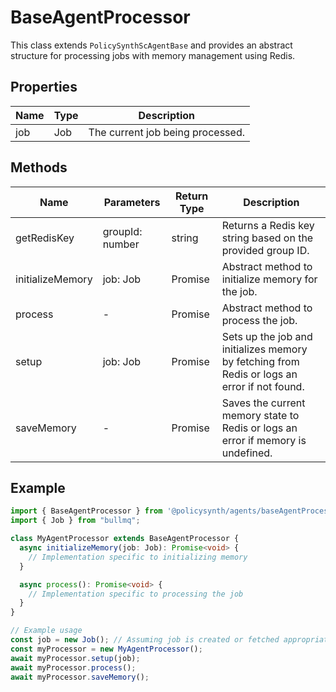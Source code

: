 # BaseAgentProcessor

This class extends `PolicySynthScAgentBase` and provides an abstract structure for processing jobs with memory management using Redis.

## Properties

| Name | Type | Description |
|------|------|-------------|
| job  | Job  | The current job being processed. |

## Methods

| Name            | Parameters       | Return Type     | Description |
|-----------------|------------------|-----------------|-------------|
| getRedisKey     | groupId: number  | string          | Returns a Redis key string based on the provided group ID. |
| initializeMemory| job: Job         | Promise<void>   | Abstract method to initialize memory for the job. |
| process         | -                | Promise<void>   | Abstract method to process the job. |
| setup           | job: Job         | Promise<void>   | Sets up the job and initializes memory by fetching from Redis or logs an error if not found. |
| saveMemory      | -                | Promise<void>   | Saves the current memory state to Redis or logs an error if memory is undefined. |

## Example

```typescript
import { BaseAgentProcessor } from '@policysynth/agents/baseAgentProcessor.js';
import { Job } from "bullmq";

class MyAgentProcessor extends BaseAgentProcessor {
  async initializeMemory(job: Job): Promise<void> {
    // Implementation specific to initializing memory
  }

  async process(): Promise<void> {
    // Implementation specific to processing the job
  }
}

// Example usage
const job = new Job(); // Assuming job is created or fetched appropriately
const myProcessor = new MyAgentProcessor();
await myProcessor.setup(job);
await myProcessor.process();
await myProcessor.saveMemory();
```